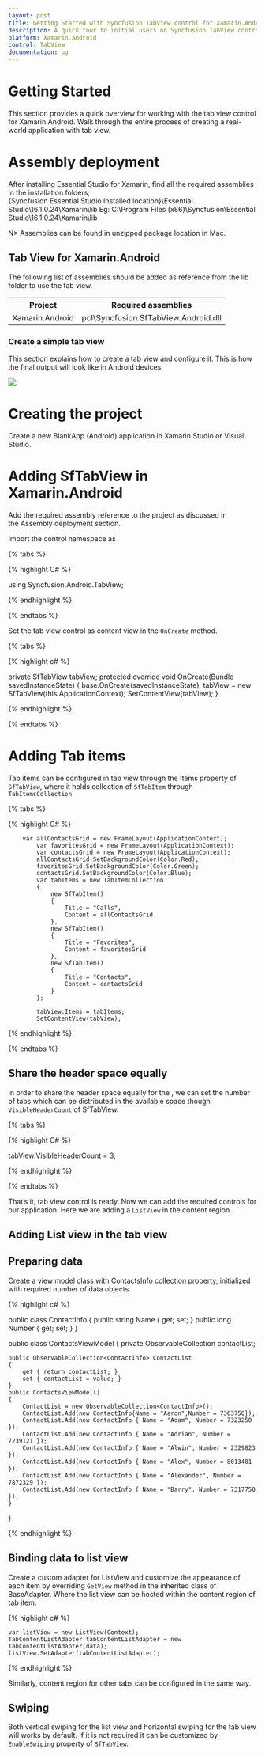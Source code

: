 ```yaml
---
layout: post
title: Getting Started with Syncfusion TabView control for Xamarin.Android 
description: A quick tour to initial users on Syncfusion TabView control for Xamarin.Android platform
platform: Xamarin.Android
control: TabView
documentation: ug
---
```


# Getting Started

This section provides a quick overview for working with the tab view control for Xamarin.Android. Walk through the entire process of creating a real-world application with tab view.

# Assembly deployment

After installing Essential Studio for Xamarin, find all the required assemblies in the installation folders,   
{Syncfusion Essential Studio Installed location}\Essential Studio\16.1.0.24\Xamarin\lib
Eg: C:\Program Files (x86)\Syncfusion\Essential Studio\16.1.0.24\Xamarin\lib

N> Assemblies can be found in unzipped package location in Mac.


## Tab View for Xamarin.Android

The following list of assemblies should be added as reference from the lib folder to use the tab view.

<table>
<tr>
<th>Project</th>
<th>Required assemblies</th>
</tr>
<tr>
<td>Xamarin.Android</td>
<td>pcl\Syncfusion.SfTabView.Android.dll</td>
</tr>
</table>

### Create a simple tab view

This section explains how to create a tab view and configure it. This is how the final output will look like in Android devices.

![](images/Getting-Started/xamarin_android_tabview.png)

# Creating the project

Create a new BlankApp (Android) application in Xamarin Studio or Visual Studio.

# Adding SfTabView in Xamarin.Android

Add the required assembly reference to the project as discussed in the Assembly deployment section.

Import the control namespace as

{% tabs %}

{% highlight C# %}

using Syncfusion.Android.TabView;

{% endhighlight %}

{% endtabs %}

Set the tab view control as content view in the `OnCreate` method.

{% tabs %}

{% highlight c# %}

private SfTabView tabView;
protected override void OnCreate(Bundle savedInstanceState)
    {
        base.OnCreate(savedInstanceState);
        tabView = new SfTabView(this.ApplicationContext);
        SetContentView(tabView);
    }
		
{% endhighlight %}

{% endtabs %}

# Adding Tab items

Tab items can be configured in tab view through the Items property of `SfTabView`, where it holds collection of `SfTabItem` through `TabItemsCollection`

{% tabs %}

{% highlight C# %}

        var allContactsGrid = new FrameLayout(ApplicationContext);
            var favoritesGrid = new FrameLayout(ApplicationContext);
            var contactsGrid = new FrameLayout(ApplicationContext);
            allContactsGrid.SetBackgroundColor(Color.Red);
            favoritesGrid.SetBackgroundColor(Color.Green);
            contactsGrid.SetBackgroundColor(Color.Blue);
            var tabItems = new TabItemCollection
            {
                new SfTabItem()
                {
                    Title = "Calls",
                    Content = allContactsGrid
                },
                new SfTabItem()
                {
                    Title = "Favorites",
                    Content = favoritesGrid
                },
                new SfTabItem()
                {
                    Title = "Contacts",
                    Content = contactsGrid
                }
            };

            tabView.Items = tabItems;
            SetContentView(tabView);

{% endhighlight %}

{% endtabs %}

## Share the header space equally

In order to share the header space equally for the , we can set the number of tabs which can be distributed in the available space though `VisibleHeaderCount` of SfTabView.

{% tabs %}

{% highlight C# %}

tabView.VisibleHeaderCount = 3;

{% endhighlight %}

{% endtabs %}

That’s it, tab view control is ready. Now we can add the required controls for our application.  Here we are adding a `ListView` in the content region.

## Adding List view in the tab view

## Preparing data

Create a view model class with ContactsInfo collection property, initialized with required number of data objects.

{% highlight c# %}

public class ContactInfo
{
	public string Name { get; set; }
	public long Number { get; set; }
}

public class ContactsViewModel
{
	private ObservableCollection<ContactInfo> contactList;

	public ObservableCollection<ContactInfo> ContactList
	{
		get { return contactList; }
		set { contactList = value; }
	}
	public ContactsViewModel()
	{
		ContactList = new ObservableCollection<ContactInfo>();
		ContactList.Add(new ContactInfo{Name = "Aaron",Number = 7363750});
		ContactList.Add(new ContactInfo { Name = "Adam", Number = 7323250 });
		ContactList.Add(new ContactInfo { Name = "Adrian", Number = 7239121 });
		ContactList.Add(new ContactInfo { Name = "Alwin", Number = 2329823 });
		ContactList.Add(new ContactInfo { Name = "Alex", Number = 8013481 });
		ContactList.Add(new ContactInfo { Name = "Alexander", Number = 7872329 });
		ContactList.Add(new ContactInfo { Name = "Barry", Number = 7317750 });
	}
}

{% endhighlight %}

## Binding data to list view

Create a custom adapter for ListView and customize the appearance of each item by overriding `GetView` method in the inherited class of BaseAdapter<T>. Where the list view can be hosted within the content region of tab item. 

{% highlight c# %}


    var listView = new ListView(Context);
    TabContentListAdapter tabContentListAdapter = new TabContentListAdapter(data);
    listView.SetAdapter(tabContentListAdapter);
    
{% endhighlight %}

Similarly, content region for other tabs can be configured in the same way.

## Swiping

Both vertical swiping for the list view and horizontal swiping for the tab view will works by default. If it is not required it can be customized by `EnableSwiping` property of `SfTabView`.

